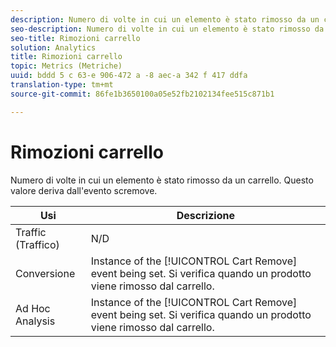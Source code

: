```yaml
---
description: Numero di volte in cui un elemento è stato rimosso da un carrello. Questo valore deriva dall'evento scremove.
seo-description: Numero di volte in cui un elemento è stato rimosso da un carrello. Questo valore deriva dall'evento scremove.
seo-title: Rimozioni carrello
solution: Analytics
title: Rimozioni carrello
topic: Metrics (Metriche)
uuid: bddd 5 c 63-e 906-472 a -8 aec-a 342 f 417 ddfa
translation-type: tm+mt
source-git-commit: 86fe1b3650100a05e52fb2102134fee515c871b1

---
```



# Rimozioni carrello

Numero di volte in cui un elemento è stato rimosso da un carrello. Questo valore deriva dall'evento scremove.

| Usi | Descrizione |
|---|---|
| Traffic (Traffico) | N/D |
| Conversione   | Instance of the [!UICONTROL Cart Remove] event being set. Si verifica quando un prodotto viene rimosso dal carrello. |
| Ad Hoc Analysis | Instance of the [!UICONTROL Cart Remove] event being set. Si verifica quando un prodotto viene rimosso dal carrello. |

